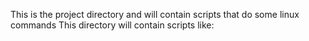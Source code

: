 This is the project directory and will contain scripts that do some linux commands
This directory will contain scripts like:

